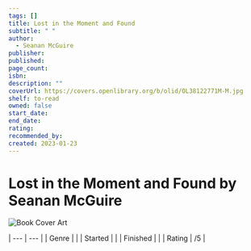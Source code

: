 ```yaml
---
tags: []
title: Lost in the Moment and Found
subtitle: " "
author:
  - Seanan McGuire
publisher: 
published: 
page_count: 
isbn: 
description: ""
coverUrl: https://covers.openlibrary.org/b/olid/OL38122771M-M.jpg
shelf: to-read
owned: false
start_date: 
end_date: 
rating: 
recommended_by: 
created: 2023-01-23
---
```


# Lost in the Moment and Found by Seanan McGuire

![Book Cover Art](https://covers.openlibrary.org/b/olid/OL38122771M-M.jpg)


| --- | --- |
| Genre |  |
| Started |  |
| Finished |  |
| Rating | /5 |

